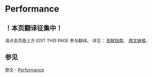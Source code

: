 # Performance

## ！本页翻译征集中！

请点击页面上方 EDIT THIS PAGE 参与翻译。
详见：
[贡献指南]( https://github.com/JinMuInfo/MongoDB-Manual-zh/blob/master/CONTRIBUTING.md )、
[原文链接](  https://docs.mongodb.com/manual/administration/analyzing-mongodb-performance/  )。

## 参见

原文 - [Performance]( https://docs.mongodb.com/manual/administration/analyzing-mongodb-performance/ )

